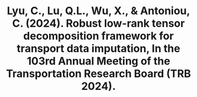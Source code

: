 ---
title: "Lyu, C., Lu, Q.L., Wu, X., & Antoniou, C. (2024). Robust low-rank tensor decomposition framework for transport data imputation, In the 103rd Annual Meeting of the Transportation Research Board (TRB 2024)."
collection: conferences
---